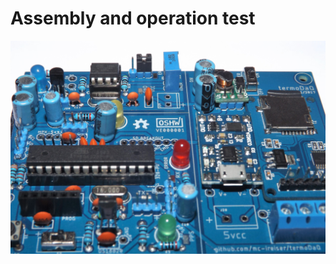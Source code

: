 # Assembly and operation test

![Board Assembly](https://raw.githubusercontent.com/mc-ireiser/termoDaQ/master/Photographs/termoDaQ.jpg)

